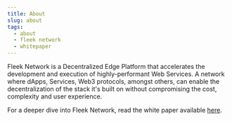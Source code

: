 ```yaml
---
title: About
slug: about
tags:
  - about
  - fleek network
  - whitepaper
---
```


Fleek Network is a Decentralized Edge Platform that accelerates the development and execution of highly-performant Web Services. A network where dApps, Services, Web3 protocols, amongst others, can enable the decentralization of the stack it's built on without compromising the cost, complexity and user experience.

For a deeper dive into Fleek Network, read the white paper available [here](/todo:whitepaper).